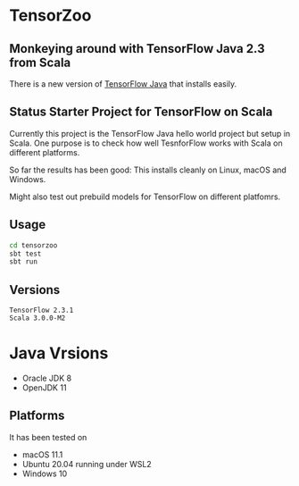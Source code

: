 # TensorZoo

## Monkeying around with TensorFlow Java 2.3 from Scala

There is a new version of [TensorFlow Java](https://www.tensorflow.org/install/lang_java) that installs easily.

## Status Starter Project for TensorFlow on Scala

Currently this project is the TensorFlow Java hello world project but setup in Scala. 
One purpose is to check how well TesnforFlow works with Scala on different platforms. 

So far the results has been good: This installs cleanly on Linux, macOS and Windows.

Might also test out prebuild models for TensorFlow on different platfomrs.


## Usage

``` sh
cd tensorzoo
sbt test
sbt run
```

## Versions

```
TensorFlow 2.3.1
Scala 3.0.0-M2
```

# Java Vrsions

* Oracle JDK 8
* OpenJDK 11

## Platforms

It has been tested on

* macOS 11.1
* Ubuntu 20.04 running under WSL2
* Windows 10

